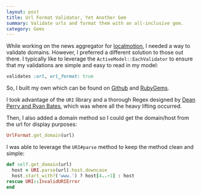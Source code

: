 ```yaml
---
layout: post
title: Url Format Validator, Yet Another Gem
summary: Validate urls and format them with an all-inclusive gem.
category: Gems
---
```


While working on the news aggregator for [localmotion](http://localmotion.io), I needed a way to validate domains. However, I preferred a different solution to those out there. I typically like to leverage the `ActiveModel::EachValidator` to ensure that my validations are simple and easy to read in my model:

```ruby
validates :url, url_format: true
```

So, I built my own which can be found on [Github](https://github.com/johnotander/url_format) and [RubyGems](http://rubygems.org/gems/url_format).

I took advantage of the `URI` library and a thorough Regex designed by [Dean Perry and Ryan Bates](https://github.com/deanperry/url_formatter/blob/master/lib/url_formatter.rb), which was where all the heavy lifting occurred.

Then, I also added a domain method so I could get the domain/host from the url for display purposes:

```ruby
UrlFormat.get_domain(url)
```

I was able to leverage the `URI#parse` method to keep the method clean and simple:

```ruby
def self.get_domain(url)
  host = URI.parse(url).host.downcase
  host.start_with?('www.') ? host[4..-1] : host
rescue URI::InvalidURIError
end
```